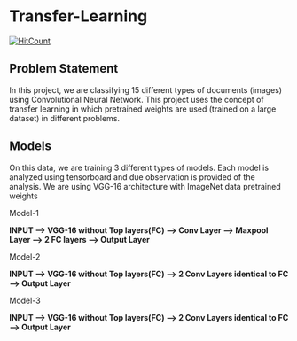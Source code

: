 # Transfer-Learning  

[![HitCount](http://hits.dwyl.com/rishang007/Transfer-Learning.svg)](http://hits.dwyl.com/rishang007/Transfer-Learning)

## Problem Statement
In this project, we are classifying 15 different types of documents (images) using Convolutional Neural Network. 
This project uses the concept of transfer learning in which pretrained weights are used (trained on a large dataset) in different problems.  


## Models

On this data, we are training 3 different types of models. Each model is analyzed using tensorboard and due observation is provided of the analysis.
We are using VGG-16 architecture with ImageNet data pretrained weights

Model-1  

  <b>INPUT --> VGG-16 without Top layers(FC) --> Conv Layer --> Maxpool Layer --> 2 FC layers --> Output Layer</b>
 
Model-2  

  <b>INPUT --> VGG-16 without Top layers(FC) --> 2 Conv Layers identical to FC --> Output Layer</b>
    
Model-3  

  <b>INPUT --> VGG-16 without Top layers(FC) --> 2 Conv Layers identical to FC --> Output Layer</b>
